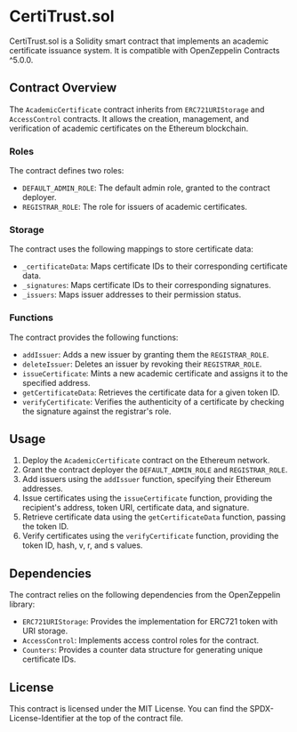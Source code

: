 # CertiTrust.sol

CertiTrust.sol is a Solidity smart contract that implements an academic certificate issuance system. It is compatible with OpenZeppelin Contracts ^5.0.0.

## Contract Overview

The `AcademicCertificate` contract inherits from `ERC721URIStorage` and `AccessControl` contracts. It allows the creation, management, and verification of academic certificates on the Ethereum blockchain.

### Roles

The contract defines two roles:

- `DEFAULT_ADMIN_ROLE`: The default admin role, granted to the contract deployer.
- `REGISTRAR_ROLE`: The role for issuers of academic certificates.

### Storage

The contract uses the following mappings to store certificate data:

- `_certificateData`: Maps certificate IDs to their corresponding certificate data.
- `_signatures`: Maps certificate IDs to their corresponding signatures.
- `_issuers`: Maps issuer addresses to their permission status.

### Functions

The contract provides the following functions:

- `addIssuer`: Adds a new issuer by granting them the `REGISTRAR_ROLE`.
- `deleteIssuer`: Deletes an issuer by revoking their `REGISTRAR_ROLE`.
- `issueCertificate`: Mints a new academic certificate and assigns it to the specified address.
- `getCertificateData`: Retrieves the certificate data for a given token ID.
- `verifyCertificate`: Verifies the authenticity of a certificate by checking the signature against the registrar's role.

## Usage

1. Deploy the `AcademicCertificate` contract on the Ethereum network.
2. Grant the contract deployer the `DEFAULT_ADMIN_ROLE` and `REGISTRAR_ROLE`.
3. Add issuers using the `addIssuer` function, specifying their Ethereum addresses.
4. Issue certificates using the `issueCertificate` function, providing the recipient's address, token URI, certificate data, and signature.
5. Retrieve certificate data using the `getCertificateData` function, passing the token ID.
6. Verify certificates using the `verifyCertificate` function, providing the token ID, hash, v, r, and s values.

## Dependencies

The contract relies on the following dependencies from the OpenZeppelin library:

- `ERC721URIStorage`: Provides the implementation for ERC721 token with URI storage.
- `AccessControl`: Implements access control roles for the contract.
- `Counters`: Provides a counter data structure for generating unique certificate IDs.

## License

This contract is licensed under the MIT License. You can find the SPDX-License-Identifier at the top of the contract file.
